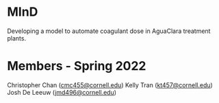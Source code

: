 # MInD

Developing a model to automate coagulant dose in AguaClara treatment plants. 

# Members - Spring 2022

Christopher Chan (cmc455@cornell.edu)
Kelly Tran (kt457@cornell.edu)
Josh De Leeuw (jmd496@cornell.edu)

